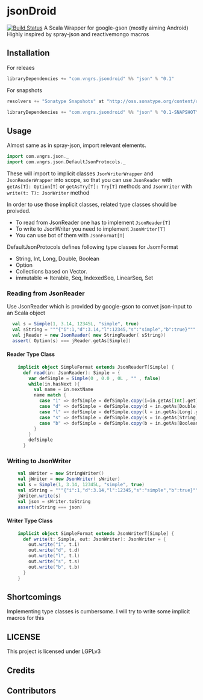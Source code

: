 
jsonDroid
=========

[![Build Status](https://travis-ci.org/vngrs/jsonDroid.png?branch=master)](https://travis-ci.org/vngrs/jsonDroid)
A Scala Wrapper for google-gson (mostly aiming Android)
Highly inspired by spray-json and reactivemongo macros

## Installation

For releaes
```scala
libraryDependencies += "com.vngrs.jsondroid" %% "json" % "0.1"
```

For snapshots

```scala
resolvers += "Sonatype Snapshots" at "http://oss.sonatype.org/content/repositories/snapshots/"

libraryDependencies += "com.vngrs.jsondroid" %% "json" % "0.1-SNAPSHOT"
```


## Usage
 
Almost same as in spray-json, import relevant elements.

```scala
import com.vngrs.json._
import com.vngrs.json.DefaultJsonProtocols._
```
These will import to implicit classes ```JsonWriterWrapper``` and ```JsonReaderWrapper``` into scope, so that 
you can use ```JsonReader``` with ```getAs[T]: Option[T]``` or ```getAsTry[T]: Try[T]``` methods and ```JsonWriter``` with ```write(t: T): JsonWriter``` method

In order to use those implicit classes, related type classes should be proivded. 
 * To read from JsonReader one has to implement ```JsonReader[T]``` 
 * To write to JsonWriter you need to implement ```JsonWriter[T]``` 
 * You can use bot of them with ```JsonFormat[T]```

 DefaultJsonProtocols defines following type classes for JsomFormat

 * String, Int, Long, Double, Boolean
 * Option
 * Collections based on Vector.
  * immutable => Iterable, Seq, IndexedSeq, LinearSeq, Set


### Reading from JsonReader

Use JsonReader which is provided by google-gson to convet json-input to an Scala object

```scala
  val s = Simple(1, 3.14, 12345L, "simple", true)
  val sString = """{"i":1,"d":3.14,"l":12345,"s":"simple","b":true}"""
  val jReader = new JsonReader( new StringReader( sString))
  assert( Option(s) === jReader.getAs[Simple])
```

#### Reader Type Class

```scala
    implicit object SimpleFormat extends JsonReaderT[Simple] {
      def read(in: JsonReader): Simple = {
        var defSimple = Simple(0 , 0.0 , 0L , "" , false)
        while(in.hasNext ){
          val name = in.nextName
          name match {
            case "i" => defSimple = defSimple.copy(i=in.getAs[Int].get)
            case "d" => defSimple = defSimple.copy(d = in.getAs[Double].get)
            case "l" => defSimple = defSimple.copy(l = in.getAs[Long].get)
            case "s" => defSimple = defSimple.copy(s = in.getAs[String].get)
            case "b" => defSimple = defSimple.copy(b = in.getAs[Boolean].get)
          }
        }
        defSimple
      }
```

### Writing to JsonWriter

```scala 
    val sWriter = new StringWriter()
    val jWriter = new JsonWriter( sWriter)
    val s = Simple(1, 3.14, 12345L, "simple", true)
    val sString = """{"i":1,"d":3.14,"l":12345,"s":"simple","b":true}"""
    jWriter.write(s)
    val json = sWriter.toString
    assert(sString === json)
```

#### Writer Type Class

```scala
    implicit object SimpleFormat extends JsonWriterT[Simple] {
      def write(t: Simple, out: JsonWriter): JsonWriter = {
        out.write("i", t.i)
        out.write("d", t.d)
        out.write("l", t.l)
        out.write("s", t.s)
        out.write("b", t.b)
      }
    }
```

## Shortcomings
  Implementing type classes is cumbersome. I will try to write some implicit macros for this

## LICENSE
 This project is licensed under LGPLv3

## Credits

## Contributors
